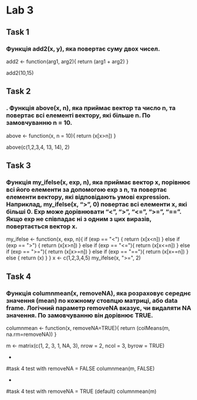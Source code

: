 <!-- Лабораторна робота № 3
В лабораторній роботі необхідно написати наступні функції на мові R та вивести
результат роботи цих функцій на довільних даних:
1. Функція add2(x, y), яка повертає суму двох чисел.
2. Функція above(x, n), яка приймає вектор та число n, та повертає всі
елементі вектору, які більше n. По замовчуванню n = 10.
3. Функція my_ifelse(x, exp, n), яка приймає вектор x, порівнює всі його
елементи за допомогою exp з n, та повертає елементи вектору, які
відповідають умові expression. Наприклад, my_ifelse(x, “>”, 0) повертає всі
елементи x, які більші 0. Exp може дорівнювати “<”, “>”, “<=”, “>=”, “==”.
Якщо exp не співпадає ні з одним з цих виразів, повертається вектор x.
4. Функція columnmean(x, removeNA), яка розраховує середнє значення
(mean) по кожному стовпцю матриці, або data frame. Логічний параметр
removeNA вказує, чи видаляти NA значення. По замовчуванню він
дорівнює TRUE. -->
# Lab 3
## Task 1
###  Функція add2(x, y), яка повертає суму двох чисел.

add2 <- function(arg1, arg2){
  return (arg1 + arg2)
}

add2(10,15)

## Task 2
###  . Функція above(x, n), яка приймає вектор та число n, та повертає всі елементі вектору, які більше n. По замовчуванню n = 10.

above <- function(x, n = 10){
  return (x[x>n])
}

above(c(1,2,3,4, 13, 14), 2)

## Task 3
###  Функція my_ifelse(x, exp, n), яка приймає вектор x, порівнює всі його елементи за допомогою exp з n, та повертає елементи вектору, які відповідають умові expression. Наприклад, my_ifelse(x, “>”, 0) повертає всі елементи x, які більші 0. Exp може дорівнювати “<”, “>”, “<=”, “>=”, “==”. Якщо exp не співпадає ні з одним з цих виразів, повертається вектор x. 

my_ifelse <- function(x, exp, n){
  if (exp == "<") {
    return (x[x<n])
  } else if (exp == ">") {
    return (x[x>n])
  } else if (exp == "<="){
    return (x[x<=n])
  } else if (exp == ">="){
    return (x[x>=n])
  } else if (exp == "=="){
    return (x[x==n])
  } else {
    return (x) 
  }
}
x <- c(1,2,3,4,5)
my_ifelse(x, ">=", 2)

## Task 4
### Функція columnmean(x, removeNA), яка розраховує середнє значення (mean) по кожному стовпцю матриці, або data frame. Логічний параметр removeNA вказує, чи видаляти NA значення. По замовчуванню він дорівнює TRUE. 

columnmean <- function(x, removeNA=TRUE){
  return (colMeans(m, na.rm=removeNA))
}

m <- matrix(c(1, 2, 3, 1, NA, 3), nrow = 2, ncol = 3, byrow = TRUE)

* 
#task 4 test with removeNA = FALSE
columnmean(m, FALSE)

*
#task 4 test with removeNA = TRUE (default)
columnmean(m)
